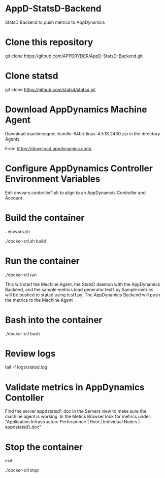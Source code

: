 # AppD-StatsD-Backend
StatsD Backend to push metrics to AppDynamics

# Clone this repository
git clone https://github.com/APPDRYDER/AppD-StatsD-Backend.git

# Clone statsd
git clone https://github.com/statsd/statsd.git

# Download AppDynamics Machine Agent

Download machineagent-bundle-64bit-linux-4.5.18.2430.zip in the directory Agents

From https://download.appdynamics.com/

# Configure AppDynamics Controller Environment Variables
Edit envvars.controller1.sh to align to an AppDynamcis Controller and Account

# Build the container
. envvars.sh

./docker-ctl.sh build

# Run the container
./docker-ctl run

This will start the Machine Agent, the StatsD daemon with the AppDynamics Backend, and the sample metrics load generator test1.py
Sample metrics will be pushed to statsd using test1.py. The AppDynamics Backend will push the metrics to the Machine Agent

# Bash into the container
./docker-ctl bash

# Review logs
tail -f logs/statsd.log

# Validate metrics in AppDynamics Contoller
Find the server appdstatsd1_doc in the Servers view to make sure the machine agent is working. In the Metics Browser look for metrics under: "Application Infrastructure Perforamnce | Root | Individual Nodes | appdstatsd1_doc"

# Stop the container
exit

./docker-ctl stop


